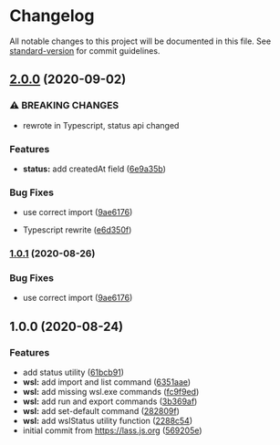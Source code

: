 # Changelog

All notable changes to this project will be documented in this file. See [standard-version](https://github.com/conventional-changelog/standard-version) for commit guidelines.

## [2.0.0](https://github.com/grmlin/node-wsl/compare/v1.0.0...v2.0.0) (2020-09-02)


### ⚠ BREAKING CHANGES

* rewrote in Typescript, status api changed

### Features

* **status:** add createdAt field ([6e9a35b](https://github.com/grmlin/node-wsl/commit/6e9a35bf05587a59788e757cf490bcd7248a4aae))


### Bug Fixes

* use correct import ([9ae6176](https://github.com/grmlin/node-wsl/commit/9ae6176af1460a0cf1e34eafaa5da445f1e7f504))


* Typescript rewrite ([e6d350f](https://github.com/grmlin/node-wsl/commit/e6d350f7f394d9e0849c9a25c8a5038b41fb98aa))

### [1.0.1](https://github.com/grmlin/node-wsl/compare/v1.0.0...v1.0.1) (2020-08-26)

### Bug Fixes

- use correct import ([9ae6176](https://github.com/grmlin/node-wsl/commit/9ae6176af1460a0cf1e34eafaa5da445f1e7f504))

## 1.0.0 (2020-08-24)

### Features

- add status utility ([61bcb91](https://github.com/grmlin/node-wsl/commit/61bcb91e28549854ab3ab20affbd69adbdd2e527))
- **wsl:** add import and list command ([6351aae](https://github.com/grmlin/node-wsl/commit/6351aae3a8df56b1b6e22516b4b71d89ac5216f3))
- **wsl:** add missing wsl.exe commands ([fc9f9ed](https://github.com/grmlin/node-wsl/commit/fc9f9ed971c10af6d2b993c2e76bc4dee381f0ed))
- **wsl:** add run and export commands ([3b369af](https://github.com/grmlin/node-wsl/commit/3b369af0848c057b802a35807dd67e24c324bf62))
- **wsl:** add set-default command ([282809f](https://github.com/grmlin/node-wsl/commit/282809f4d24efc35a6e600540696670b33bb2fde))
- **wsl:** add wslStatus utility function ([2288c54](https://github.com/grmlin/node-wsl/commit/2288c54cccc270f9cb5d97d1f2e452ad904f1bee))
- initial commit from https://lass.js.org ([569205e](https://github.com/grmlin/node-wsl/commit/569205e15a8416f82e166d630557ab900b7859c4))
